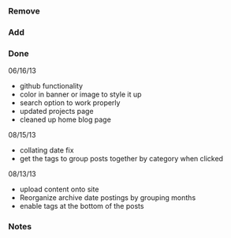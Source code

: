 ### Remove


### Add


### Done
06/16/13
-  github functionality
-  color in banner or image to style it up
-  search option to work properly
-  updated projects page
-  cleaned up home blog page

08/15/13

-  collating date fix
-  get the tags to group posts together by category when clicked

08/13/13

-  upload content onto site
-  Reorganize archive date postings by grouping months
-  enable tags at the bottom of the posts

### Notes

